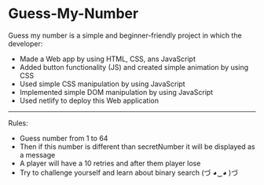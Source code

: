 # Guess-My-Number

Guess my number is a simple and beginner-friendly project in which the developer:
- Made a Web app by using HTML, CSS, ans JavaScript
- Added button functionality (JS) and created simple animation by using CSS
- Used simple CSS manipulation by using JavaScript
- Implemented simple DOM manipulation by using JavaScript
- Used netlify to deploy this Web application

---

Rules:
- Guess number from 1 to 64
- Then if this number is different than secretNumber it will be displayed as a message
- A player will have a 10 retries and after them player lose
- Try to challenge yourself and learn about binary search (づ ◕‿◕ )づ
